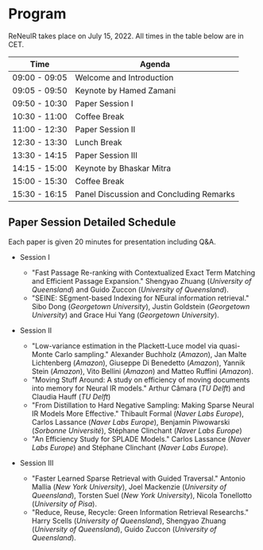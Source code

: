 # Program

ReNeuIR takes place on July 15, 2022. All times in the table below are in CET.

| Time  | Agenda |
| ------------- | ------------- |
| 09:00 - 09:05  | Welcome and Introduction  |
| 09:05 - 09:50  | Keynote by Hamed Zamani  |
| 09:50 - 10:30  | Paper Session I |
| 10:30 - 11:00  | Coffee Break    |
| 11:00 - 12:30  | Paper Session II |
| 12:30 - 13:30  | Lunch Break     |
| 13:30 - 14:15  | Paper Session III |
| 14:15 - 15:00  | Keynote by Bhaskar Mitra |
| 15:00 - 15:30  | Coffee Break  |
| 15:30 - 16:15  | Panel Discussion and Concluding Remarks |


## Paper Session Detailed Schedule

Each paper is given 20 minutes for presentation including Q&A.

* Session I
  - "Fast Passage Re-ranking with Contextualized Exact Term Matching and Efficient Passage Expansion."
    Shengyao Zhuang (*University of Queensland*) and Guido Zuccon (*University of Queensland*).
  - "SEINE: SEgment-based Indexing for NEural information retrieval."
    Sibo Dong (*Georgetown University*), Justin Goldstein (*Georgetown University*) and Grace Hui Yang (*Georgetown University*).

* Session II
  - "Low-variance estimation in the Plackett-Luce model via quasi-Monte Carlo sampling."
    Alexander Buchholz (*Amazon*), Jan Malte Lichtenberg (*Amazon*), Giuseppe Di Benedetto (*Amazon*), Yannik Stein (*Amazon*), Vito Bellini (*Amazon*) and Matteo Ruffini (*Amazon*).
  - "Moving Stuff Around: A study on efficiency of moving documents into memory for Neural IR models."
    Arthur Câmara (*TU Delft*) and Claudia Hauff (*TU Delft*)
  - "From Distillation to Hard Negative Sampling: Making Sparse Neural IR Models More Effective."
    Thibault Formal (*Naver Labs Europe*), Carlos Lassance (*Naver Labs Europe*), Benjamin Piwowarski (*Sorbonne Université*), Stéphane Clinchant (*Naver Labs Europe*)
  - "An Efficiency Study for SPLADE Models."
    Carlos Lassance (*Naver Labs Europe*) and Stéphane Clinchant (*Naver Labs Europe*).

* Session III
  - "Faster Learned Sparse Retrieval with Guided Traversal."
    Antonio Mallia (*New York University*), Joel Mackenzie (*University of Queensland*), Torsten Suel (*New York University*), Nicola Tonellotto (*University of Pisa*).
  - "Reduce, Reuse, Recycle: Green Information Retrieval Researchs."
    Harry Scells (*University of Queensland*), Shengyao Zhuang (*University of Queensland*), Guido Zuccon (*University of Queensland*).

